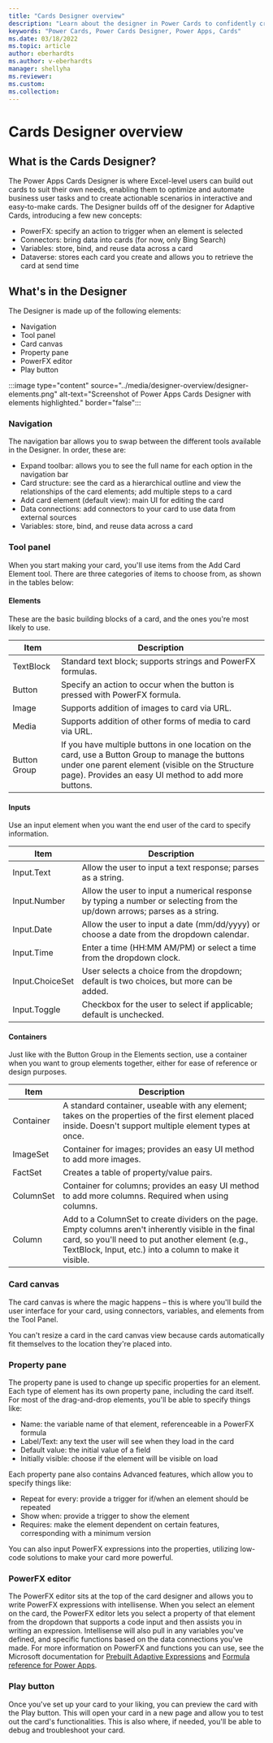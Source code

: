 ```yaml
---
title: "Cards Designer overview"
description: "Learn about the designer in Power Cards to confidently create cards"
keywords: "Power Cards, Power Cards Designer, Power Apps, Cards"
ms.date: 03/18/2022
ms.topic: article
author: eberhardts
ms.author: v-eberhardts
manager: shellyha
ms.reviewer: 
ms.custom: 
ms.collection: 
---
```


# Cards Designer overview

## What is the Cards Designer?

The Power Apps Cards Designer is where Excel-level users can build out cards to suit their own needs, enabling them to optimize and automate business user tasks and to create actionable scenarios in interactive and easy-to-make cards. The Designer builds off of the designer for Adaptive Cards, introducing a few new concepts:

- PowerFX: specify an action to trigger when an element is selected
- Connectors: bring data into cards (for now, only Bing Search)
- Variables: store, bind, and reuse data across a card
- Dataverse: stores each card you create and allows you to retrieve the card at send time

## What's in the Designer

The Designer is made up of the following elements:

- Navigation
- Tool panel
- Card canvas
- Property pane
- PowerFX editor
- Play button

:::image type="content" source="../media/designer-overview/designer-elements.png" alt-text="Screenshot of Power Apps Cards Designer with elements highlighted." border="false":::

### Navigation

The navigation bar allows you to swap between the different tools available in the Designer. In order, these are:

- Expand toolbar: allows you to see the full name for each option in the navigation bar
- Card structure: see the card as a hierarchical outline and view the relationships of the card elements; add multiple steps to a card
- Add card element (default view): main UI for editing the card
- Data connections: add connectors to your card to use data from external sources
- Variables: store, bind, and reuse data across a card

### Tool panel

When you start making your card, you'll use items from the Add Card Element tool. There are three categories of items to choose from, as shown in the tables below:

#### Elements

These are the basic building blocks of a card, and the ones you're most likely to use.

| **Item**     | **Description**                                                                                                                                                                                               |
|--------------|---------------------------------------------------------------------------------------------------------------------------------------------------------------------------------------------------------------|
| TextBlock    | Standard text block; supports strings and PowerFX formulas.                                                                                                                                                   |
| Button       | Specify an action to occur when the button is pressed with PowerFX formula.                                                                                                                                   |
| Image        | Supports addition of images to card via URL.                                                                                                                                                                  |
| Media        | Supports addition of other forms of media to card via URL.                                                                                                                                                    |
| Button Group | If you have multiple buttons in one location on the card, use a Button Group to manage the buttons under one parent element (visible on the Structure page). Provides an easy UI method to add more buttons.  |

#### Inputs

Use an input element when you want the end user of the card to specify information.

| **Item**        | **Description**                                                                                                           |
|-----------------|---------------------------------------------------------------------------------------------------------------------------|
| Input.Text      | Allow the user to input a text response; parses as a string.                                                              |
| Input.Number    | Allow the user to input a numerical response by typing a number or selecting from the up/down arrows; parses as a string. |
| Input.Date      | Allow the user to input a date (mm/dd/yyyy) or choose a date from the dropdown calendar.                                  |
| Input.Time      | Enter a time (HH:MM AM/PM) or select a time from the dropdown clock.                                                      |
| Input.ChoiceSet | User selects a choice from the dropdown; default is two choices, but more can be added.                                   |
| Input.Toggle    | Checkbox for the user to select if applicable; default is unchecked.                                                      |

#### Containers

Just like with the Button Group in the Elements section, use a container when you want to group elements together, either for ease of reference or design purposes.

| **Item**  | **Description**                                                                                                                                                                                                      |
|-----------|----------------------------------------------------------------------------------------------------------------------------------------------------------------------------------------------------------------------|
| Container | A standard container, useable with any element; takes on the properties of the first element placed inside. Doesn't support multiple element types at once.                                                          |
| ImageSet  | Container for images; provides an easy UI method to add more images.                                                                                                                                                 |
| FactSet   | Creates a table of property/value pairs.                                                                                                                                                                             |
| ColumnSet | Container for columns; provides an easy UI method to add more columns. Required when using columns.                                                                                                                  |
| Column    | Add to a ColumnSet to create dividers on the page. Empty columns aren't inherently visible in the final card, so you'll need to put another element (e.g., TextBlock, Input, etc.) into a column to make it visible. |

### Card canvas

The card canvas is where the magic happens – this is where you'll build the user interface for your card, using connectors, variables, and elements from the Tool Panel.

You can't resize a card in the card canvas view because cards automatically fit themselves to the location they're placed into.

### Property pane

The property pane is used to change up specific properties for an element. Each type of element has its own property pane, including the card itself. For most of the drag-and-drop elements, you'll be able to specify things like:

- Name: the variable name of that element, referenceable in a PowerFX formula
- Label/Text: any text the user will see when they load in the card
- Default value: the initial value of a field
- Initially visible: choose if the element will be visible on load

Each property pane also contains Advanced features, which allow you to specify things like:

- Repeat for every: provide a trigger for if/when an element should be repeated
- Show when: provide a trigger to show the element
- Requires: make the element dependent on certain features, corresponding with a minimum version

You can also input PowerFX expressions into the properties, utilizing low-code solutions to make your card more powerful.

### PowerFX editor

The PowerFX editor sits at the top of the card designer and allows you to write PowerFX expressions with intellisense. When you select an element on the card, the PowerFX editor lets you select a property of that element from the dropdown that supports a code input and then assists you in writing an expression. Intellisense will also pull in any variables you've defined, and specific functions based on the data connections you've made. For more information on PowerFX and functions you can use, see the Microsoft documentation for [Prebuilt Adaptive Expressions](/azure/bot-service/adaptive-expressions/adaptive-expressions-prebuilt-functions?view=azure-bot-service-4.0) and [Formula reference for Power Apps](/powerapps/maker/canvas-apps/formula-reference).

### Play button

Once you've set up your card to your liking, you can preview the card with the Play button. This will open your card in a new page and allow you to test out the card's functionalities. This is also where, if needed, you'll be able to debug and troubleshoot your card.
